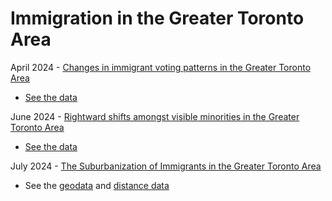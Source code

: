 # Immigration in the Greater Toronto Area

April 2024 - [Changes in immigrant voting patterns in the Greater Toronto Area](https://schoolofcities.github.io/gta-immigration/political-shifts)
 - [See the data](https://github.com/schoolofcities/gta-immigration/tree/main/static/data/elections)

June 2024 - [Rightward shifts amongst visible minorities in the Greater Toronto Area](https://schoolofcities.github.io/gta-immigration/rightward-minorities)
 - [See the data](https://github.com/schoolofcities/gta-immigration/tree/main/static/data/elections)

July 2024 - [The Suburbanization of Immigrants in the Greater Toronto Area](https://schoolofcities.github.io/gta-immigration/suburbanization)
 - See the [geodata](https://github.com/schoolofcities/gta-immigration/tree/main/static/data/immigration) and [distance data](https://github.com/schoolofcities/gta-immigration/tree/main/static/data/immigration_analysis)
